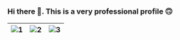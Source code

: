 ### Hi there 👋. This is a very professional profile 🙃

| ![1](https://media.giphy.com/media/v1.Y2lkPTc5MGI3NjExMDY4MDc3OTczZjYzYjliOGFmZjg3NTdkYjkxYTkyMjg0MTZjMTFjMiZlcD12MV9pbnRlcm5hbF9naWZzX2dpZklkJmN0PWc/Kxz2K4yFxvKmWjKnzJ/giphy.gif) | ![2](https://media.giphy.com/media/v1.Y2lkPTc5MGI3NjExNDc5M2UyYWExNzdlZGIxYTY1ZTdiNGRiNTRkYmFkMzI3ZTU4ZDg4MiZlcD12MV9pbnRlcm5hbF9naWZzX2dpZklkJmN0PWc/gbq64PH4JjN67PcWbI/giphy.gif) | ![3](https://media.giphy.com/media/v1.Y2lkPTc5MGI3NjExZTc4MWMyMWNjZjlmODIyZjU3YzU2NTVhZTY0ZTgyNWEyM2VmZGRkZSZlcD12MV9pbnRlcm5hbF9naWZzX2dpZklkJmN0PWc/3OkX5jcPhYwNXCAB3J/giphy.gif) |
| --- | --- | --- |
